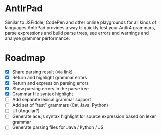 # AntlrPad

Similar to JSFiddle, CodePen and other online playgrounds for all kinds of languages AntlrPad provides a way to quickly
test your Antlr4 grammars, parse expressions and build parse trees, see errors and warnings and analyse grammar performance.

# Roadmap
- [x] Share parsing result (via link)
- [X] Return and highlight grammar errors
- [X] Return and expression parsing errors
- [X] Show parsing errors in the parse tree
- [X] Grammar file syntax highlight
- [ ] Add separate lexical grammar support
- [ ] Add set of "test" grammars (C#, Java, Python)
- [ ] UI (Angular?)
- [ ] Generate ace.js syntax highlight for source expression based on lexer grammar
- [ ] Generate parsing files for Java / Python / JS
